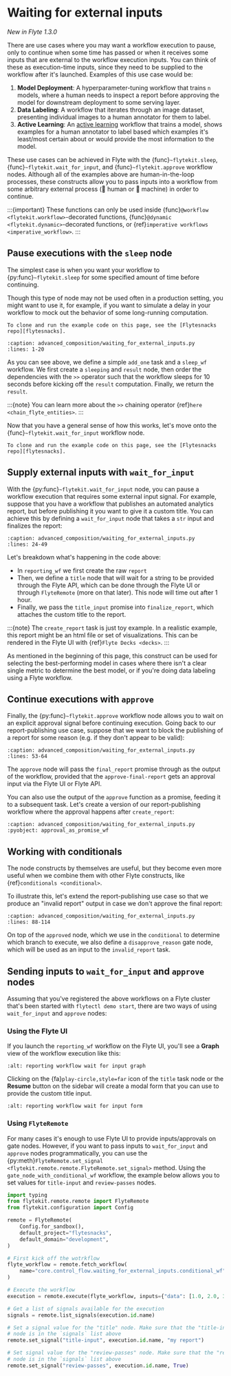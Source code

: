 # Waiting for external inputs

*New in Flyte 1.3.0*

There are use cases where you may want a workflow execution to pause, only to continue
when some time has passed or when it receives some inputs that are external to
the workflow execution inputs. You can think of these as execution-time inputs,
since they need to be supplied to the workflow after it's launched. Examples of
this use case would be:

1. **Model Deployment**: A hyperparameter-tuning workflow that
   trains `n` models, where a human needs to inspect a report before approving
   the model for downstream deployment to some serving layer.
2. **Data Labeling**: A workflow that iterates through an image dataset,
   presenting individual images to a human annotator for them to label.
3. **Active Learning**: An [active learning](<https://en.wikipedia.org/wiki/Active_learning_(machine_learning)>)
   workflow that trains a model, shows examples for a human annotator to label
   based which examples it's least/most certain about or would provide the most
   information to the model.

These use cases can be achieved in Flyte with the {func}`~flytekit.sleep`,
{func}`~flytekit.wait_for_input`, and {func}`~flytekit.approve` workflow nodes.
Although all of the examples above are human-in-the-loop processes, these
constructs allow you to pass inputs into a workflow from some arbitrary external
process (👩 human or 🤖 machine) in order to continue.

:::{important}
These functions can only be used inside {func}`@workflow <flytekit.workflow>`-decorated
functions, {func}`@dynamic <flytekit.dynamic>`-decorated functions, or
{ref}`imperative workflows <imperative_workflow>`.
:::

## Pause executions with the `sleep` node

The simplest case is when you want your workflow to {py:func}`~flytekit.sleep`
for some specified amount of time before continuing.

Though this type of node may not be used often in a production setting,
you might want to use it, for example, if you want to simulate a delay in
your workflow to mock out the behavior of some long-running computation.

```{note}
To clone and run the example code on this page, see the [Flytesnacks repo][flytesnacks].
```

```{rli} https://raw.githubusercontent.com/flyteorg/flytesnacks/69dbe4840031a85d79d9ded25f80397c6834752d/examples/advanced_composition/advanced_composition/waiting_for_external_inputs.py
:caption: advanced_composition/waiting_for_external_inputs.py
:lines: 1-20
```

As you can see above, we define a simple `add_one` task and a `sleep_wf`
workflow. We first create a `sleeping` and `result` node, then
order the dependencies with the `>>` operator such that the workflow sleeps
for 10 seconds before kicking off the `result` computation. Finally, we
return the `result`.

:::{note}
You can learn more about the `>>` chaining operator
{ref}`here <chain_flyte_entities>`.
:::

Now that you have a general sense of how this works, let's move onto the
{func}`~flytekit.wait_for_input` workflow node.

```{note}
To clone and run the example code on this page, see the [Flytesnacks repo][flytesnacks].
```

## Supply external inputs with `wait_for_input`

With the {py:func}`~flytekit.wait_for_input` node, you can pause a
workflow execution that requires some external input signal. For example,
suppose that you have a workflow that publishes an automated analytics report,
but before publishing it you want to give it a custom title. You can achieve
this by defining a `wait_for_input` node that takes a `str` input and
finalizes the report:

```{rli} https://raw.githubusercontent.com/flyteorg/flytesnacks/69dbe4840031a85d79d9ded25f80397c6834752d/examples/advanced_composition/advanced_composition/waiting_for_external_inputs.py
:caption: advanced_composition/waiting_for_external_inputs.py
:lines: 24-49
```

Let's breakdown what's happening in the code above:

- In `reporting_wf` we first create the raw `report`
- Then, we define a `title` node that will wait for a string to be provided
  through the Flyte API, which can be done through the Flyte UI or through
  `FlyteRemote` (more on that later). This node will time out after 1 hour.
- Finally, we pass the `title_input` promise into `finalize_report`, which
  attaches the custom title to the report.

:::{note}
The `create_report` task is just toy example. In a realistic example, this
report might be an html file or set of visualizations. This can be rendered
in the Flyte UI with {ref}`Flyte Decks <decks>`.
:::

As mentioned in the beginning of this page, this construct can be used for
selecting the best-performing model in cases where there isn't a clear single
metric to determine the best model, or if you're doing data labeling using
a Flyte workflow.

## Continue executions with `approve`

Finally, the {py:func}`~flytekit.approve` workflow node allows you to wait on
an explicit approval signal before continuing execution. Going back to our
report-publishing use case, suppose that we want to block the publishing of
a report for some reason (e.g. if they don't appear to be valid):

```{rli} https://raw.githubusercontent.com/flyteorg/flytesnacks/69dbe4840031a85d79d9ded25f80397c6834752d/examples/advanced_composition/advanced_composition/waiting_for_external_inputs.py
:caption: advanced_composition/waiting_for_external_inputs.py
:lines: 53-64
```

The `approve` node will pass the `final_report` promise through as the
output of the workflow, provided that the `approve-final-report` gets an
approval input via the Flyte UI or Flyte API.

You can also use the output of the `approve` function as a promise, feeding
it to a subsequent task. Let's create a version of our report-publishing
workflow where the approval happens after `create_report`:

```{rli} https://raw.githubusercontent.com/flyteorg/flytesnacks/69dbe4840031a85d79d9ded25f80397c6834752d/examples/advanced_composition/advanced_composition/waiting_for_external_inputs.py
:caption: advanced_composition/waiting_for_external_inputs.py
:pyobject: approval_as_promise_wf
```

## Working with conditionals

The node constructs by themselves are useful, but they become even more
useful when we combine them with other Flyte constructs, like {ref}`conditionals <conditional>`.

To illustrate this, let's extend the report-publishing use case so that we
produce an "invalid report" output in case we don't approve the final report:

```{rli} https://raw.githubusercontent.com/flyteorg/flytesnacks/69dbe4840031a85d79d9ded25f80397c6834752d/examples/advanced_composition/advanced_composition/waiting_for_external_inputs.py
:caption: advanced_composition/waiting_for_external_inputs.py
:lines: 88-114
```

On top of the `approved` node, which we use in the `conditional` to
determine which branch to execute, we also define a `disapprove_reason`
gate node, which will be used as an input to the `invalid_report` task.

## Sending inputs to `wait_for_input` and `approve` nodes

Assuming that you've registered the above workflows on a Flyte cluster that's
been started with `flytectl demo start`,
there are two ways of using `wait_for_input` and `approve` nodes:

### Using the Flyte UI

If you launch the `reporting_wf` workflow on the Flyte UI, you'll see a
**Graph** view of the workflow execution like this:

```{image} https://raw.githubusercontent.com/flyteorg/static-resources/main/flytesnacks/user_guide/wait_for_input_graph.png
:alt: reporting workflow wait for input graph
```

Clicking on the {fa}`play-circle,style=far` icon of the `title` task node or the
**Resume** button on the sidebar will create a modal form that you can use to
provide the custom title input.

```{image} https://raw.githubusercontent.com/flyteorg/static-resources/main/flytesnacks/user_guide/wait_for_input_form.png
:alt: reporting workflow wait for input form
```

### Using `FlyteRemote`

For many cases it's enough to use Flyte UI to provide inputs/approvals on
gate nodes. However, if you want to pass inputs to `wait_for_input` and
`approve` nodes programmatically, you can use the
{py:meth}`FlyteRemote.set_signal <flytekit.remote.remote.FlyteRemote.set_signal>`
method. Using the `gate_node_with_conditional_wf` workflow, the example
below allows you to set values for `title-input` and `review-passes` nodes.

```python
import typing
from flytekit.remote.remote import FlyteRemote
from flytekit.configuration import Config

remote = FlyteRemote(
    Config.for_sandbox(),
    default_project="flytesnacks",
    default_domain="development",
)

# First kick off the wotrkflow
flyte_workflow = remote.fetch_workflow(
    name="core.control_flow.waiting_for_external_inputs.conditional_wf"
)

# Execute the workflow
execution = remote.execute(flyte_workflow, inputs={"data": [1.0, 2.0, 3.0, 4.0, 5.0]})

# Get a list of signals available for the execution
signals = remote.list_signals(execution.id.name)

# Set a signal value for the "title" node. Make sure that the "title-input"
# node is in the `signals` list above
remote.set_signal("title-input", execution.id.name, "my report")

# Set signal value for the "review-passes" node. Make sure that the "review-passes"
# node is in the `signals` list above
remote.set_signal("review-passes", execution.id.name, True)
```

[flytesnacks]: https://github.com/flyteorg/flytesnacks/tree/master/examples/advanced_composition/
